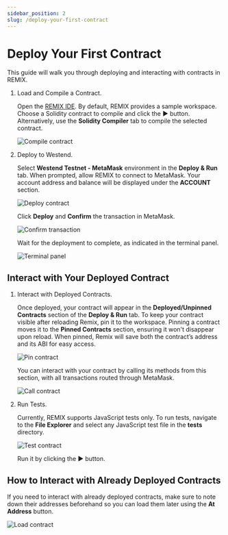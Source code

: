 ```yaml
---
sidebar_position: 2
slug: /deploy-your-first-contract
---
```


# Deploy Your First Contract

This guide will walk you through deploying and interacting with contracts in REMIX.

1. Load and Compile a Contract.

   Open the [REMIX IDE](https://remix.polkadot.io).
   By default, REMIX provides a sample workspace. Choose a Solidity contract to compile and click the **▶️** button.
   Alternatively, use the **Solidity Compiler** tab to compile the selected contract.

   ![Compile contract](img/dapp_compile.jpeg)

2. Deploy to Westend.

   Select **Westend Testnet - MetaMask** environment in the **Deploy & Run** tab.
   When prompted, allow REMIX to connect to MetaMask. Your account address and balance will be displayed under the **ACCOUNT** section.

   ![Deploy contract](img/dapp_deploy.jpeg)

   Click **Deploy** and **Confirm** the transaction in MetaMask.

   ![Confirm transaction](img/dapp_metamask_deploy.jpeg)

   Wait for the deployment to complete, as indicated in the terminal panel.

   ![Terminal panel](img/dapp_terminal.png)

## Interact with Your Deployed Contract

1. Interact with Deployed Contracts.

   Once deployed, your contract will appear in the **Deployed/Unpinned Contracts** section of the **Deploy & Run** tab.
   To keep your contract visible after reloading Remix, pin it to the workspace. Pinning a contract moves it to the **Pinned Contracts** section, ensuring it won't disappear upon reload. When pinned, Remix will save both the contract’s address and its ABI for easy access.

   ![Pin contract](img/pin.png)

   You can interact with your contract by calling its methods from this section, with all transactions routed through MetaMask.

   ![Call contract](img/dapp_call.jpeg)

2. Run Tests.

   Currently, REMIX supports JavaScript tests only.
   To run tests, navigate to the **File Explorer** and select any JavaScript test file in the **tests** directory.

   ![Test contract](img/dapp_test.jpeg)

   Run it by clicking the **▶️** button.

## How to Interact with Already Deployed Contracts

   If you need to interact with already deployed contracts, make sure to note down their addresses beforehand so you can load them later using the **At Address** button.

   ![Load contract](img/load_contract.png)
